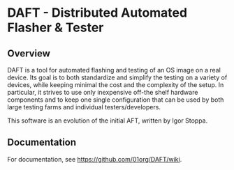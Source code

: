 DAFT - Distributed Automated Flasher & Tester
=============================================

Overview
--------
DAFT is a tool for automated flashing and testing of an OS image on a real
device. Its goal is to both standardize and simplify the testing on a variety of
devices, while keeping minimal the cost and the complexity of the setup. In
particular, it strives to use only inexpensive off-the shelf hardware components
and to keep one single configuration that can be used by both large testing
farms and individual testers/developers.

This software is an evolution of the initial AFT, written by Igor Stoppa.

Documentation
-------------
For documentation, see https://github.com/01org/DAFT/wiki.
